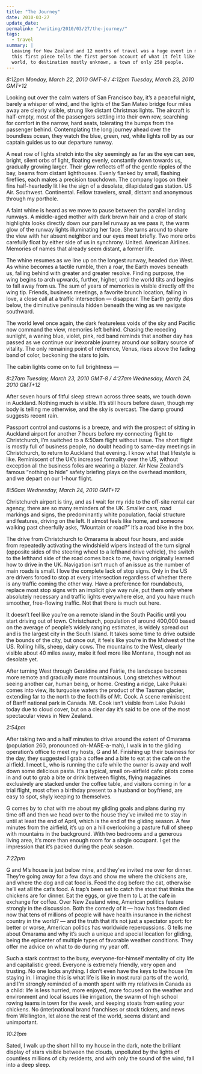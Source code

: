 ```yaml
---
title: "The Journey"
date: 2010-03-27
update_date: 
permalink: "/writing/2010/03/27/the-journey/"
tags:
  - travel
summary: |
  Leaving for New Zealand and 12 months of travel was a huge event in my life at the time, and
  this first piece tells the first person account of what it felt like to fly halfway around the
  world, to destination mostly unknown, a town of only 250 people.
---
```


_8:12pm Monday, March 22, 2010 GMT-8 / 4:12pm Tuesday, March 23, 2010 GMT+12_

Looking out over the calm waters of San Francisco bay, it’s a peaceful night, barely a whisper of wind, and the lights of the San Mateo bridge four miles away are clearly visible, strung like distant Christmas lights. The aircraft is half-empty, most of the passengers settling into their own row, searching for comfort in the narrow, hard seats, tolerating the bumps from the passenger behind. Contemplating the long journey ahead over the boundless ocean, they watch the blue, green, red, white lights roll by as our captain guides us to our departure runway.

A neat row of lights stretch into the sky seemingly as far as the eye can see, bright, silent orbs of light, floating evenly, constantly down towards us, gradually growing larger. Their glow reflects off of the gentle ripples of the bay, beams from distant lighthouses. Evenly flanked by small, flashing fireflies, each makes a precision touchdown. The company logos on their fins half-heartedly lit like the sign of a desolate, dilapidated gas station. US Air. Southwest. Continental. Fellow travelers, small, distant and anonymous through my porthole.

A faint whine is heard as we move to pause between the parallel landing runways. A middle-aged mother with dark brown hair and a crop of stark highlights looks directly down our parallel runway as we pass it, the warm glow of the runway lights illuminating her face. She turns around to share the view with her absent neighbor and our eyes meet briefly. Two more orbs carefully float by either side of us in synchrony. United. American Airlines. Memories of names that already seem distant, a former life.

The whine resumes as we line up on the longest runway, headed due West. As whine becomes a tactile rumble, then a roar, the Earth moves beneath us, falling behind with greater and greater resolve. Finding purpose, the wing begins to arch upwards, further, higher, until the world tilts and begins to fall away from us. The sum of years of memories is visible directly off the wing tip. Friends, business meetings, a favorite brunch location, falling in love, a close call at a traffic intersection — disappear. The Earth gently dips below, the diminutive peninsula hidden beneath the wing as we navigate southward.

The world level once again, the dark featureless voids of the sky and Pacific now command the view, memories left behind. Chasing the receding sunlight, a waning blue, violet, pink, red band reminds that another day has passed as we continue our inexorable journey around our solitary source of vitality. The only remaining point of reference, Venus, rises above the fading band of color, beckoning the stars to join.

The cabin lights come on to full brightness —

_8:27am Tuesday, March 23, 2010 GMT-8 / 4:27am Wednesday, March 24, 2010 GMT+12_

After seven hours of fitful sleep strewn across three seats, we touch down in Auckland. Nothing much is visible. It’s still hours before dawn, though my body is telling me otherwise, and the sky is overcast. The damp ground suggests recent rain.

Passport control and customs is a breeze, and with the prospect of sitting in Auckland airport for another 7 hours before my connecting flight to Christchurch, I’m switched to a 6:50am flight without issue. The short flight is mostly full of business people, no doubt heading to same-day meetings in Christchurch, to return to Auckland that evening. I know what that lifestyle is like. Reminiscent of the UK’s increased formality over the US, without exception all the business folks are wearing a blazer. Air New Zealand’s famous “nothing to hide” safety briefing plays on the overhead monitors, and we depart on our 1-hour flight.

_8:50am Wednesday, March 24, 2010 GMT+12_

Christchurch airport is tiny, and as I wait for my ride to the off-site rental car agency, there are so many reminders of the UK. Smaller cars, road markings and signs, the predominantly white population, facial structure and features, driving on the left. It almost feels like home, and someone walking past cheerfully asks, “Mountain or road?” It’s a road bike in the box.

The drive from Christchurch to Omarama is about four hours, and aside from repeatedly activating the windshield wipers instead of the turn signal (opposite sides of the steering wheel to a lefthand drive vehicle), the switch to the lefthand side of the road comes back to me, having originally learned how to drive in the UK. Navigation isn’t much of an issue as the number of main roads is small. I love the complete lack of stop signs. Only in the US are drivers forced to stop at every intersection regardless of whether there is any traffic coming the other way. Have a preference for roundabouts, replace most stop signs with an implicit give way rule, put them only where absolutely necessary and traffic lights everywhere else, and you have much smoother, free-flowing traffic. Not that there is much out here.

It doesn’t feel like you’re on a remote island in the South Pacific until you start driving out of town. Christchurch, population of around 400,000 based on the average of people’s widely ranging estimates, is widely spread out and is the largest city in the South Island. It takes some time to drive outside the bounds of the city, but once out, it feels like you’re in the Midwest of the US. Rolling hills, sheep, dairy cows. The mountains to the West, clearly visible about 40 miles away, make it feel more like Montana, though not as desolate yet.

After turning West through Geraldine and Fairlie, the landscape becomes more remote and gradually more mountainous. Long stretches without seeing another car, human being, or home. Cresting a ridge, Lake Pukaki comes into view, its turquoise waters the product of the Tasman glacier, extending far to the north to the foothills of Mt. Cook. A scene reminiscent of Banff national park in Canada. Mt. Cook isn’t visible from Lake Pukaki today due to cloud cover, but on a clear day it’s said to be one of the most spectacular views in New Zealand.

_2:54pm_

After taking two and a half minutes to drive around the extent of Omarama (population 260, pronounced oh-MARE-a-mah), I walk in to the gliding operation’s office to meet my hosts, G and M. Finishing up their business for the day, they suggested I grab a coffee and a bite to eat at the cafe on the airfield. I meet L, who is running the cafe while the owner is away and wolf down some delicious pasta. It’s a typical, small on-airfield cafe: pilots come in and out to grab a bite or drink between flights, flying magazines exclusively are stacked under the coffee table, and visitors coming in for a trial flight, most often a birthday present to a husband or boyfriend, are easy to spot, shyly keeping to themselves.

G comes by to chat with me about my gliding goals and plans during my time off and then we head over to the house they’ve invited me to stay in until at least the end of April, which is the end of the gliding season. A few minutes from the airfield, it’s up on a hill overlooking a pasture full of sheep with mountains in the background. With two bedrooms and a generous living area, it’s more than enough room for a single occupant. I get the impression that it’s packed during the peak season.

_7:22pm_

G and M’s house is just below mine, and they’ve invited me over for dinner. They’re going away for a few days and show me where the chickens are, and where the dog and cat food is. Feed the dog before the cat, otherwise he’ll eat all the cat’s food. A trap’s been set to catch the stoat that thinks the chickens are for dinner. Eat the eggs, or give them to L at the cafe in exchange for coffee. Over New Zealand wine, American politics feature strongly in the discussion. Both the comedy of it — how has freedom died now that tens of millions of people will have health insurance in the richest country in the world? — and the truth that it’s not just a spectator sport: for better or worse, American politics has worldwide repercussions. G tells me about Omarama and why it’s such a unique and special location for gliding, being the epicenter of multiple types of favorable weather conditions. They offer me advice on what to do during my year off.

Such a stark contrast to the busy, everyone-for-himself mentality of city life and capitalistic greed. Everyone is extremely friendly, very open and trusting. No one locks anything. I don’t even have the keys to the house I’m staying in. I imagine this is what life is like in most rural parts of the world, and I’m strongly reminded of a month spent with my relatives in Canada as a child: life is less hurried, more enjoyed, more focused on the weather and environment and local issues like irrigation, the swarm of high school rowing teams in town for the week, and keeping stoats from eating your chickens. No (inter)national brand franchises or stock tickers, and news from Wellington, let alone the rest of the world, seems distant and unimportant.

_10:21pm_

Sated, I walk up the short hill to my house in the dark, note the brilliant display of stars visible between the clouds, unpolluted by the lights of countless millions of city residents, and with only the sound of the wind, fall into a deep sleep.
